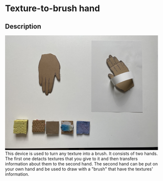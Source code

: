 # Texture-to-brush hand

## Description

![texture-to-brush-hand-1](process/2023-11-01/texture-to-brush-hand/IMG_5010.jpg) This device is used to turn any texture into a brush. It consists of two hands. The first one detacts textures that you give to it and then transfers information about them to the second hand. The second hand can be put on your own hand and be used to draw with a "brush" that have the textures' information.

